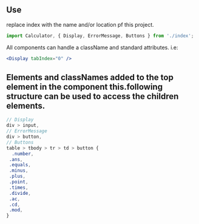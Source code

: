 
## Use
replace index with the name and/or location pf this project.
```jsx
import Calculator, { Display, ErrorMessage, Buttons } from './index';
```
All components can handle a className and standard attributes.
i.e:
```jsx
<Display tabIndex="0" />
```

## Elements and classNames added to the top element in the component this.following structure can be used to access the children elements.
```scss
// Display
div > input,
// ErrorMessage
div > button,
// Buttons
table > tbody > tr > td > button {
  .number,
 .ans,
 .equals,
 .minus,
 .plus,
 .point,
 .times,
 .divide,
 .ac,
 .cd,
 .mod,
}
```
